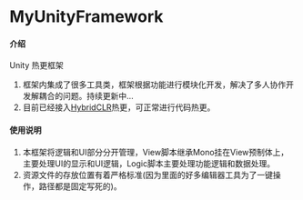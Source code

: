 # MyUnityFramework

#### 介绍
Unity 热更框架
1.  框架内集成了很多工具类，框架根据功能进行模块化开发，解决了多人协作开发解耦合的问题。持续更新中...
2.  目前已经接入[HybridCLR](https://github.com/focus-creative-games/HybridCLR)热更，可正常进行代码热更。

#### 使用说明
1.  本框架将逻辑和UI部分分开管理，View脚本继承Mono挂在View预制体上，主要处理UI的显示和UI逻辑，Logic脚本主要处理功能逻辑和数据处理。
2.  资源文件的存放位置有着严格标准(因为里面的好多编辑器工具为了一键操作，路径都是固定写死的)。
